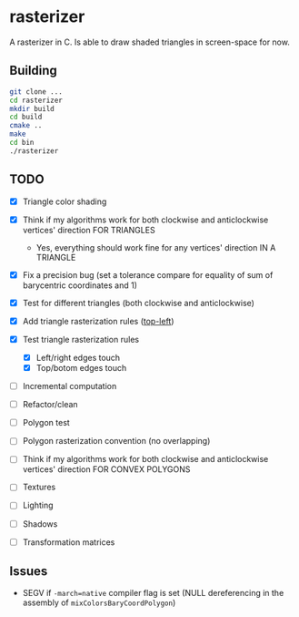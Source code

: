 # rasterizer

A rasterizer in C. Is able to draw shaded triangles in screen-space for now.

## Building

```bash
git clone ...
cd rasterizer
mkdir build
cd build
cmake ..
make
cd bin
./rasterizer
```

## TODO
- [x] Triangle color shading
- [x] Think if my algorithms work for both clockwise and anticlockwise vertices' direction FOR TRIANGLES
    - Yes, everything should work fine for any vertices' direction IN A TRIANGLE
- [x] Fix a precision bug (set a tolerance compare for equality of sum of barycentric coordinates and 1)
- [x] Test for different triangles (both clockwise and anticlockwise)
- [x] Add triangle rasterization rules ([top-left](https://learn.microsoft.com/en-us/windows/win32/direct3d11/d3d10-graphics-programming-guide-rasterizer-stage-rules))
- [x] Test triangle rasterization rules
    - [x] Left/right edges touch
    - [x] Top/botom edges touch
- [ ] Incremental computation
- [ ] Refactor/clean

- [ ] Polygon test
- [ ] Polygon rasterization convention (no overlapping)
- [ ] Think if my algorithms work for both clockwise and anticlockwise vertices' direction FOR CONVEX POLYGONS

- [ ] Textures
- [ ] Lighting
- [ ] Shadows
- [ ] Transformation matrices

## Issues
- SEGV if `-march=native` compiler flag is set (NULL dereferencing in the assembly of `mixColorsBaryCoordPolygon`)
